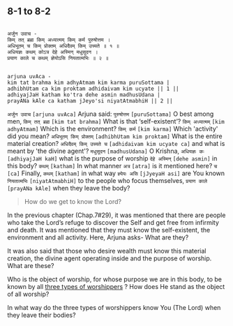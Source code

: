 ## 8-1 to 8-2


```shloka-sa

अर्जुन उवाच -
किम् तत् ब्रह्म किम् अध्यात्मम् किम् कर्म पुरुषोत्तम ।
अधिभूतम् च किम् प्रोक्तम् अधिदैवम् किम् उच्यते ॥ १ ॥
अधियज्ञः कथम् कोऽत्र देहे अस्मिन् मधुसूदन ।
प्रयाण काले च कथम् ज्ञेयोऽसि नियतात्मभिः ॥ २ ॥

```
```shloka-sa-hk

arjuna uvAca -
kim tat brahma kim adhyAtmam kim karma puruSottama |
adhibhUtam ca kim proktam adhidaivam kim ucyate || 1 ||
adhiyajJaH katham ko'tra dehe asmin madhusUdana |
prayANa kAle ca katham jJeyo'si niyatAtmabhiH || 2 ||

```
`अर्जुन उवाच` `[arjuna uvAca]` Arjuna said: `पुरुषोत्तम` `[puruSottama]` O best among men, `किम् तत् ब्रह्म` `[kim tat brahma]` What is that ‘self-existent’? `किम् अध्यात्मम्` `[kim adhyAtmam]` Which is the environment? `किम् कर्म` `[kim karma]` Which 'activity' did you mean? `अधिभूतम् किम् प्रोक्तम्` `[adhibhUtam kim proktam]` What is the entire material creation? `अधिदैवम् किम् उच्यते च` `[adhidaivam kim ucyate ca]` and what is meant by 'the divine agent'?
`मधुसूदन` `[madhusUdana]` O Krishna, `अधियज्ञः कः` `[adhiyajJaH kaH]` what is the purpose of worship `देहे अस्मिन्` `[dehe asmin]` in this body? `कथम्` `[katham]` In what manner `अत्र` `[atra]` is it mentioned here? `च` `[ca]` Finally, `कथम्` `[katham]` in what way `ज्ञ्येयः असि` `[jJyeyaH asi]` are You known `नियतात्मभिः` `[niyatAtmabhiH]` to the people who focus themselves, `प्रयाण काले` `[prayANa kAle]` when they leave the body?


<a name='applopener_133'></a>
> How do we get to know the Lord?



In the previous chapter (Chap.7#29), it was mentioned that there are people who take the Lord’s refuge to discover the Self and get free from infirmity and death. It was mentioned that they must know the self-existent, the environment and all activity. Here, Arjuna asks- What are they?

It was also said that those who desire wealth must know this material creation, the divine agent operating inside and the purpose of worship. What are these? 

Who is the object of worship, for whose purpose we are in this body, to be known by all 
[three types of worshippers](7-28.md#three_types_of_worshippers)
? How does He stand as the object of all worship? 

In what way do the three types of worshippers know You (The Lord) when they leave their bodies?


